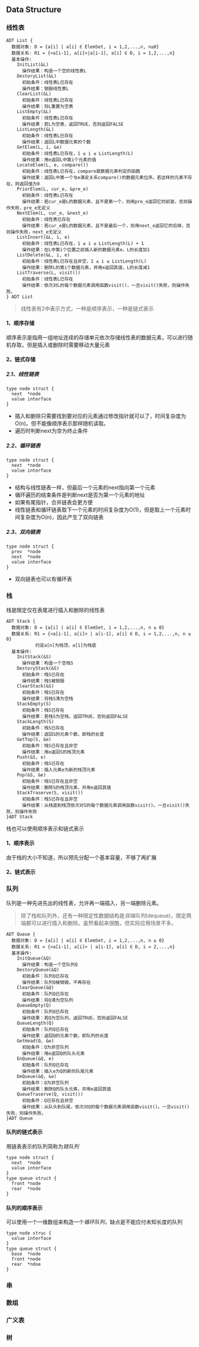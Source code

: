 ## Data Structure
### 线性表
```
ADT List {
  数据对象: D = {a[i] | a[i] ∈ ElemSet, i = 1,2,...,n, n≥0}
  数据关系: R1 = {<a[i-1], a[i]>|a[i-1], a[i] ∈ D, i = 1,2,...,n}
  基本操作:
    InitList(&L)
      操作结果：构造一个空的线性表L
    DestoryList(&L)
      初始条件：线性表L已存在
      操作结果：销毁线性表L
    ClearList(&L)
      初始条件：线性表L已存在
      操作结果：将L重置为空表
    ListEmpty(&L)
      初始条件：线性表L已存在
      操作结果：若L为空表，返回TRUE，否则返回FALSE
    ListLength(&L)
      初始条件：线性表L已存在
      操作结果：返回L中数据元素的个数
    GetElem(L, i, &e)
      初始条件：线性表L已存在，1 ≤ i ≤ ListLength(L)
      操作结果：用e返回L中第i个元素的值
    LocateElem(L, e, compare())
      初始条件：线性表L已存在，compare是数据元素判定的函数
      操作结果：返回L中第一个与e满足关系compare()的数据元素位序。若这样的元素不存在，则返回值为0
    PriorElem(L, cur_e, &pre_e)
      初始条件：线性表L已存在
      操作结果：若cur_e是L的数据元素，且不是第一个，则用pre_e返回它的前驱，否则操作失败，pre_e无定义
    NextElem(L, cur_e, &next_e)
      初始条件：线性表已存在
      操作结果：若cur_e是L的数据元素，且不是最后一个，则用next_e返回它的后继，否则操作失败，next_e无定义
    ListInsert(&L, i, e)
      初始条件：线性表L已存在，1 ≤ i ≤ ListLength(L) + 1
      操作结果：在L中第i个位置之前插入新的数据元素e，L的长度加1
    ListDelete(&L, i, e)
      初始条件：线性表L已存在且非空，1 ≤ i ≤ ListLength(L)
      操作结果：删除L的第i个数据元素，并用e返回其值，L的长度减1
    ListTraverse(L, visit())
      初始条件：线性表L已存在
      操作结果：依次对L的每个数据元素调用函数visit()，一旦visit()失败，则操作失败。
} ADT List
```
> 线性表有2中表示方式，一种是顺序表示，一种是链式表示

#### 1、顺序存储
顺序表示是指用一组地址连续的存储单元依次存储线性表的数据元素，可以进行随机存取，但是插入或删除时需要移动大量元素
#### 2、链式存储
##### 2.1、线性链表

```
type node struct {
  next  *node
  value interface
}
```
* 插入和删除只需要找到要对应的元素通过修改指针就可以了，时间复杂度为O(n)。但不能像顺序表示那样随机读取。
* 遍历时判断next为空为终止条件

##### 2.2、循环链表
```
type node struct {
  next  *node
  value interface
}

```
* 结构与线性链表一样，但最后一个元素的next指向第一个元素
* 循环遍历的结束条件是判断next是否为第一个元素的地址
* 如果有尾指针，合并链表会更方便
* 线性链表和循环链表取下一个元素的时间复杂度为O(1)，但是取上一个元素时间复杂度为O(n)，因此产生了双向链表

##### 2.3、双向链表
```
type node struct {
  prev  *node
  next  *node
  value interface
}
```
* 双向链表也可以有循环表

### 栈
栈是限定仅在表尾进行插入和删除的线性表
```
ADT Stack {
  数据对象: D = {a[i] | a[i] ∈ ElemSet, i = 1,2,...,n, n ≥ 0}
  数据关系: R1 = {<a[i-1], a[i]> | a[i-1], a[i] ∈ D, i = 1,2,...,n, n ≥ 0}
           约定a[n]为栈顶，a[1]为栈底
  基本操作:
    InitStack(&S)
      操作结果：构造一个空栈S
    DestoryStack(&S)
      初始条件：栈S已存在
      操作结果：栈S被销毁
    ClearStack(&S)
      初始条件：栈S已存在
      操作结果：将栈S清为空栈
    StackEmpty(S)
      初始条件：栈S已存在
      操作结果：若栈S为空栈，返回TRUE，否则返回FALSE
    StackLength(S)
      初始条件：栈S已存在
      操作结果：返回S的元素个数，即栈的长度
    GetTop(S, &e)
      初始条件：栈S已存在且非空
      操作结果：用e返回S的栈顶元素
    Push(&S, e)
      初始条件：栈S已存在
      操作结果：插入元素e为新的栈顶元素
    Pop(&S, &e)
      初始条件：栈S已存在且非空
      操作结果：删除S的栈顶元素，并用e返回其值
    StackTraserve(S, visit())
      初始条件：栈S已存在且非空
      操作结果：从栈底到栈顶依次对S的每个数据元素调用函数visit()。一旦visit()失败，则操作失败
}ADT Stack
```
栈也可以使用顺序表示和链式表示
#### 1、顺序表示
由于栈的大小不知道，所以预先分配一个基本容量，不够了再扩展
#### 2、链式表示

### 队列
队列是一种先进先出的线性表，允许再一端插入，另一端删除元素。
> 除了栈和队列外，还有一种限定性数据结构是*双端队列*(dequeue)，限定两端都可以进行插入和删除。虽然看起来很酷，但实际应用场景不多。

```
ADT Queue {
  数据对象: D = {a[i] | a[i] ∈ ElemSet, i = 1,2,...,n, n ≥ 0}
  数据关系: R1 = {<a[i-1], a[i]> | a[i-1], a[i] ∈ D, i = 2,...,n}
  基本操作:
    InitQueue(&Q)
      操作结果：构造一个空队列Q
    DestoryQueue(&Q)
      初始条件：队列Q已存在
      操作结果：队列Q被销毁，不再存在
    ClearQueue(&Q)
      初始条件：队列Q已存在
      操作结果：将Q清为空队列
    QueueEmpty(Q)
      初始条件：队列Q已存在
      操作结果：若Q为空队列，返回TRUE，否则返回FALSE
    QueueLength(Q)
      初始条件：队列Q已存在
      操作结果：返回Q的元素个数，即队列的长度
    GetHead(Q, &e)
      初始条件：Q为非空队列
      操作结果：用e返回Q的队头元素
    EnQueue(&Q, e)
      初始条件：队列Q已存在
      操作结果：插入e为Q的新的队尾元素
    DeQueue(&Q, &e)
      初始条件：Q为非空队列
      操作结果：删除Q的队头元素，并用e返回其值
    QueueTraserve(Q, visit())
      初始条件：Q已存在且非空
      操作结果：从队头到队尾，依次对Q的每个数据元素调用函数visit()。一旦visit()失败，则操作失败。
}ADT Queue
```
#### 队列的链式表示
用链表表示的队列简称为*链队列*
```
type node struct {
  next  *node
  value interface
}
type queue struct {
  front *node
  rear  *node
}
```

#### 队列的顺序表示
可以使用一个一维数组来构造一个*循环队列*，缺点是不能应付未知长度的队列
```
type node struc {
  value interface
}
type queue struct {
  base  *node
  front *node
  rear  *ndoe
}
```

### 串
### 数组
### 广义表
### 树

